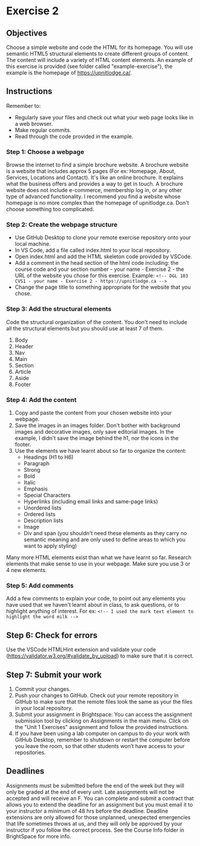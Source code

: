 # Exercise 2

## Objectives
Choose a simple website and code the HTML for its homepage. You will use semantic HTML5 structural elements to create different groups of content. The content will include a variety of HTML content elements. An example of this exercise is provided (see folder called "example-exercise"), the example is the homepage of https://upnitlodge.ca/.

## Instructions
Remember to:
* Regularly save your files and check out what your web page looks like in a web browser.
* Make regular commits.
* Read through the code provided in the example.
### Step 1: Choose a webpage
Browse the internet to find a simple brochure website. A brochure website is a website that includes approx 5 pages (For ex: Homepage, About, Services, Locations and Contact). It's like an online brochure. It explains what the business offers and provides a way to get in touch. A brochure website does not include e-commerce, membership log in, or any other type of advanced functionality. I recommend you find a website whose homepage is no more complex than the homepage of upnitlodge.ca. Don't choose something too complicated.
### Step 2: Create the webpage structure
* Use GitHub Desktop to clone your remote exercise repository onto your local machine.
* In VS Code, add a file called index.html to your local repository. 
* Open index.html and add the HTML skeleton code provided by VSCode.
* Add a comment in the head section of the html code including: the course code and your section number - your name - Exercise 2 - the URL of the website you chose for this exercise. Example:
`<!-- DGL 103 CVS1 - your name - Exercise 2 - https://upnitlodge.ca -->`
* Change the page title to something appropriate for the website that you chose.
### Step 3: Add the structural elements
Code the structural organization of the content. You don't need to include all the structural elements but you should use at least 7 of them.
1. Body 
2. Header
3. Nav
4. Main
5. Section
6. Article
7. Aside
8. Footer
### Step 4: Add the content
1. Copy and paste the content from your chosen website into your webpage.
2. Save the images in an images folder. Don't bother with background images and decorative images, only save editorial images. In the example, I didn't save the image behind the h1, nor the icons in the footer.
3. Use the elements we have learnt about so far to organize the content:
    - Headings (H1 to H6)
    - Paragraph
    - Strong
    - Bold
    - Italic
    - Emphasis
    - Special Characters
    - Hyperlinks (including email links and same-page links)
    - Unordered lists
    - Ordered lists
    - Description lists
    - Image
    - Div and span (you shouldn't need these elements as they carry no semantic meaning and are only used to define areas to which you want to apply styling)

Many more HTML elements exist than what we have learnt so far. Research elements that make sense to use in your webpage. Make sure you use 3 or 4 new elements. 

### Step 5: Add comments 
Add a few comments to explain your code, to point out any elements you have used that we haven't learnt about in class, to ask questions, or to highlight anything of interest. For ex: `<!-- I used the mark text element to highlight the word milk -->`

## Step 6: Check for errors
Use the VSCode HTMLHint extension and validate your code (https://validator.w3.org/#validate_by_upload) to make sure that it is correct.

## Step 7: Submit your work
1. Commit your changes.
2. Push your changes to GitHub. Check out your remote repository in GitHub to make sure that the remote files look the same as your the files in your local repository.
3. Submit your assignment in Brightspace: You can access the assignment submission tool by clicking on Assignments in the main menu. Click on the "Unit 1 Exercises" assignment and follow the provided instructions.
4. If you have been using a lab computer on campus to do your work with GitHub Desktop, remember to shutdown or restart the computer before you leave the room, so that other students won’t have access to your repositories.

## Deadlines
Assignments must be submitted before the end of the week but they will only be graded at the end of every unit. Late assignments will not be accepted and will receive an F. You can complete and submit a contract that allows you to extend the deadline for an assignment but you must email it to your instructor a minimum of 48 hrs before the deadline. Deadline extensions are only allowed for those unplanned, unexpected emergencies that life sometimes throws at us, and they will only be approved by your instructor if you follow the correct process. See the Course Info folder in BrightSpace for more info.